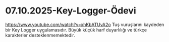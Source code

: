 # 07.10.2025-Key-Logger-Ödevi
https://www.youtube.com/watch?v=xhKbATUvA2o
Tuş vuruşlarını kaydeden bir Key Logger uygulamasıdır.
Büyük küçük harf duyarlılığı ve türkçe karakterler desteklenmemektedir.
